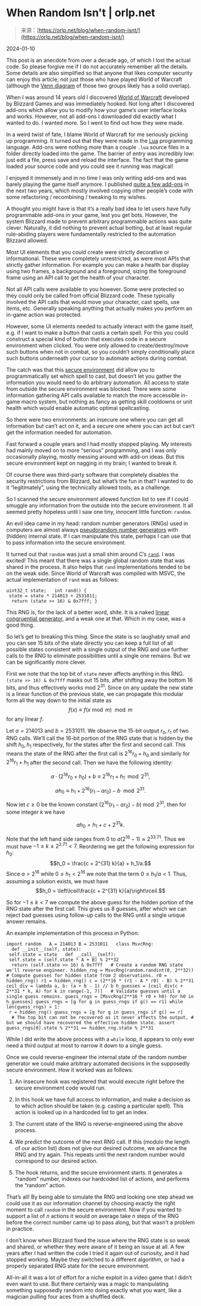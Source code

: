 <!--yml
category: 未分类
date: 2024-05-27 14:45:56
-->

# When Random Isn't | orlp.net

> 来源：[https://orlp.net/blog/when-random-isnt/](https://orlp.net/blog/when-random-isnt/)

2024-01-10

This post is an anecdote from over a decade ago, of which I lost the actual code. So please forgive me if I do not accurately remember all the details. Some details are also simplified so that anyone that likes computer security can enjoy this article, not just those who have played World of Warcraft (although the [Venn diagram](https://en.wikipedia.org/wiki/Venn_diagram) of those two groups likely has a solid overlap).

When I was around 14 years old I discovered [World of Warcraft](https://en.wikipedia.org/wiki/World_of_Warcraft) developed by Blizzard Games and was immediately hooked. Not long after I discovered add-ons which allow you to modify how your game’s user interface looks and works. However, not all add-ons I downloaded did exactly what I wanted to do. I wanted more. So I went to find out how they were made.

In a weird twist of fate, I blame World of Warcraft for me seriously picking up programming. It turned out that they were made in the [Lua](https://www.lua.org/) programming language. Add-ons were nothing more than a couple `.lua` source files in a folder directly loaded into the game. The barrier of entry was incredibly low: just edit a file, press save and reload the interface. The fact that the game loaded *your* source code and you could see it running was magical!

I enjoyed it immensely and in no time I was only writing add-ons and was barely playing the game itself anymore. I published [quite a few add-ons](https://www.wowinterface.com/downloads/author-207710.html) in the next two years, which mostly involved copying other people’s code with some refactoring / recombining / tweaking to my wishes.

A thought you might have is that it’s a really bad idea to let users have fully programmable add-ons in your game, lest you get bots. However, the system Blizzard made to prevent arbitrary programmable actions was quite clever. Naturally, it did nothing to prevent actual botting, but at least regular rule-abiding players were fundamentally restricted to the automation Blizzard allowed.

Most UI elements that you could create were strictly decorative or informational. These were completely unrestricted, as were most APIs that strictly gather information. For example you can make a health bar display using two frames, a background and a foreground, sizing the foreground frame using an API call to get the health of your character.

Not all API calls were available to you however. Some were protected so they could only be called from official Blizzard code. These typically involved the API calls that would move your character, cast spells, use items, etc. Generally speaking anything that actually makes you perform an in-game action was protected.

However, some UI elements needed to actually interact with the game itself, e.g. if I want to make a button that casts a certain spell. For this you could construct a special kind of button that executes code in a secure environment when clicked. You were only allowed to create/destroy/move such buttons when not in combat, so you couldn’t simply conditionally place such buttons underneath your cursor to automate actions during combat.

The catch was that this [secure environment](https://wowwiki-archive.fandom.com/wiki/RestrictedEnvironment) *did* allow you to programmatically set which spell to cast, but doesn’t let you gather the information you would need to do arbitrary automation. All access to state from outside the secure environment was blocked. There were some information gathering API calls available to match the more accessible in-game macro system, but nothing as fancy as getting skill cooldowns or unit health which would enable automatic optimal spellcasting.

So there were two environments: an insecure one where you can get all information but can’t act on it, and a secure one where you can act but can’t get the information needed for automation.

Fast forward a couple years and I had mostly stopped playing. My interests had mainly moved on to more “serious” programming, and I was only occasionally playing, mostly messing around with add-on ideas. But this secure environment kept on nagging in my brain; I wanted to break it.

Of course there was third-party software that completely disables the security restrictions from Blizzard, but what’s the fun in that? I wanted to do it “legitimately”, using the technically allowed tools, as a challenge.

So I scanned the secure environment allowed function list to see if I could smuggle any information from the outside into the secure environment. It all seemed pretty hopeless until I saw one tiny, innocent little function: `random`.

An evil idea came in my head: random number generators (RNGs) used in computers are almost always [pseudorandom number generators](https://en.wikipedia.org/wiki/Pseudorandom_number_generator) with (hidden) internal state. If I can manipulate this state, perhaps I can use that to pass information into the secure environment.

It turned out that `random` was just a small shim around C’s [`rand`](https://en.cppreference.com/w/c/numeric/random/rand). I was excited! This meant that there was a single global random state that was shared in the process. It also helps that `rand` implementations tended to be on the weak side. Since World of Warcraft was compiled with MSVC, the actual implementation of `rand` was as follows:

```
uint32_t state;   int rand() {
 state = state * 214013 + 2531011;
  return (state >> 16) & 0x7fff; } 
```

This RNG is, for the lack of a better word, shite. It is a naked [linear congruential generator](https://en.wikipedia.org/wiki/Linear_congruential_generator), and a weak one at that. Which in my case, was a good thing.

So let’s get to breaking this thing. Since the state is so laughably small and you can see 15 bits of the state directly you can keep a full list of all possible states consistent with a single output of the RNG and use further calls to the RNG to eliminate possibilities until a single one remains. But we can be significantly more clever.

First we note that the top bit of `state` never affects anything in this RNG. `(state >> 16) & 0x7fff` masks out 15 bits, after shifting away the bottom 16 bits, and thus effectively works mod $2^{31}$. Since on any update the new state is a linear function of the previous state, we can propagate this modular form all the way down to the initial state as $$f(x) \equiv f(x \bmod m) \mod m$$ for any linear $f$.

Let $a = 214013$ and $b = 2531011$. We observe the 15-bit output $r_0, r_1$ of two RNG calls. We’ll call the 16-bit portion of the RNG state that is hidden by the shift $h_0, h_1$ respectively, for the states after the first and second call. This means the state of the RNG after the first call is $2^{16} r_0 + h_0$ and similarly for $2^{16} r_1 + h_1$ after the second call. Then we have the following identity:

$$a\cdot (2^{16}r_0 + h_0) + b \equiv 2^{16}r_1 + h_1 \mod 2^{31},$$

$$ah_0 \equiv h_1 + 2^{16}(r_1 - ar_0) - b \mod 2^{31}.$$

Now let $c \geq 0$ be the known constant $(2^{16}(r_1 - ar_0) - b) \bmod 2^{31}$, then for some integer $k$ we have

$$ah_0 = h_1 + c + 2^{31} k.$$

Note that the left hand side ranges from $0$ to $a (2^{16} - 1) \approx 2^{33.71}$. Thus we must have $-1 \leq k \leq 2^{2.71} < 7$. Reordering we get the following expression for $h_0$: $$h_0 = \frac{c + 2^{31} k}{a} + h_1/a.$$ Since $a > 2^{16}$ while $0 \leq h_1 < 2^{16}$ we note that the term $0 \leq h_1/a < 1$. Thus, assuming a solution exists, we must have $$h_0 = \left\lceil\frac{c + 2^{31} k}{a}\right\rceil.$$

So for $-1 \leq k < 7$ we compute the above guess for the hidden portion of the RNG state after the first call. This gives us 8 guesses, after which we can reject bad guesses using follow-up calls to the RNG until a single unique answer remains.

An example implementation of this process in Python:

```
import random   A = 214013 B = 2531011   class MsvcRng:
  def __init__(self, state):
 self.state = state   def __call__(self):
 self.state = (self.state * A + B) % 2**32
  return (self.state >> 16) & 0x7fff   # Create a random RNG state we'll reverse engineer. hidden_rng = MsvcRng(random.randint(0, 2**32))   # Compute guesses for hidden state from 2 observations. r0 = hidden_rng() r1 = hidden_rng() c = (2**16 * (r1 - A * r0) - B) % 2**31 ceil_div = lambda a, b: (a + b - 1) // b h_guesses = [ceil_div(c + 2**31 * k, A) for k in range(-1, 7)]   # Validate guesses until a single guess remains. guess_rngs = [MsvcRng(2**16 * r0 + h0) for h0 in h_guesses] guess_rngs = [g for g in guess_rngs if g() == r1] while len(guess_rngs) > 1:
 r = hidden_rng() guess_rngs = [g for g in guess_rngs if g() == r]
  # The top bit can not be recovered as it never affects the output, # but we should have recovered the effective hidden state. assert guess_rngs[0].state % 2**31 == hidden_rng.state % 2**31 
```

While I did write the above process with a `while` loop, it appears to only ever need a third output at most to narrow it down to a single guess.

Once we could reverse-engineer the internal state of the random number generator we could make arbitrary automated decisions in the supposedly secure environment. How it worked was as follows:

1.  An insecure hook was registered that would execute right before the secure environment code would run.

2.  In this hook we have full access to information, and make a decision as to which action should be taken (e.g. casting a particular spell). This action is looked up in a hardcoded list to get an index.

3.  The current state of the RNG is reverse-engineered using the above process.

4.  We predict the outcome of the next RNG call. If this (modulo the length of our action list) does not give our desired outcome, we advance the RNG and try again. This repeats until the next random number would correspond to our desired action.

5.  The hook returns, and the secure environment starts. It generates a “random” number, indexes our hardcoded list of actions, and performs the “random” action.

That’s all! By being able to simulate the RNG and looking one step ahead we could use it as our information channel by choosing exactly the right moment to call `random` in the secure environment. Now if you wanted to support a list of $n$ actions it would on average take $n$ steps of the RNG before the correct number came up to pass along, but that wasn’t a problem in practice.

I don’t know when Blizzard fixed the issue where the RNG state is so weak and shared, or whether they were aware of it being an issue at all. A few years after I had written the code I tried it again out of curiosity, and it had stopped working. Maybe they switched to a different algorithm, or had a properly separated RNG state for the secure environment.

All-in-all it was a lot of effort for a niche exploit in a video game that I didn’t even want to use. But there certainly was a magic to manipulating something supposedly random into doing exactly what you want, like a magician pulling four aces from a shuffled deck.